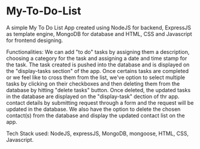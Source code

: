 # My-To-Do-List
A simple My To Do List App created using NodeJS for backend, ExpressJS as template engine, MongoDB for database and HTML, CSS and Javascript for frontend designing.

Functionalities: We can add "to do" tasks by assigning them a description, choosing a category for the task and assigning a date and time stamp for the task. The task created is pushed into the database and is displayed on the "display-tasks section" of the app. Once certains tasks are completed or we feel like to cross them from the list, we've option to select multiple tasks by clicking on their checkboxes and then deleting them from the database by hitting "delete tasks" button. Once deleted, the updated tasks in the database are displayed on the "display-task" dection of thr app. contact details by submitting request through a form and the request will be updated in the database. We also have the option to delete the chosen contact(s) from the database and display the updated contact list on the app.


Tech Stack used: NodeJS, expressJS, MongoDB, mongoose, HTML, CSS, Javascript.
